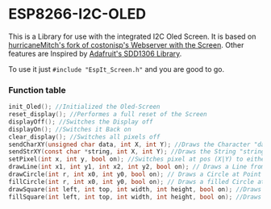 # ESP8266-I2C-OLED

This is a Library for use with the integrated I2C Oled Screen. It is based on [hurricaneMitch's fork of costonisp's Webserver with the Screen](https://github.com/hurricaneMitch/ESP8266-I2C-OLED "hurricaneMitch's repo"). Other features are Inspired by [Adafruit's SDD1306 Library](https://github.com/adafruit/Adafruit_SSD1306 "Adafruit's repo").

To use it just `#include "EspIt_Screen.h"` and you are good to go.

### Function table

```c
init_Oled(); //Initialized the Oled-Screen
reset_display(); //Performes a full reset of the Screen
displayOff(); //Switches the Display off
displayOn(); //Switches it Back on
clear_display(); //Switches all pixels off
sendCharXY(unsigned char data, int X, int Y); //Draws the Character "data", 8px in width, 8px in height, at position X (0-15) | Y (0-7)
sendStrXY(const char *string, int X, int Y); //Draws the String "string", 8px in width, 8px in height, at position X (0-15) | Y (0-7). automatically creates a newline if needed.
setPixel(int x, int y, bool on); //Switches pixel at pos (X|Y) to either on or off, based on the boolean.
drawLine(int x1, int y1, int x2, int y2, bool on); // Draws a Line from pos (X1|Y1) to (X2|Y2), either on or off, based on the boolean.
drawCircle(int r, int x0, int y0, bool on); // Draws a Circle at Point (X0|Y0) with the Radius r, either on or off, based on the boolean.
fillCircle(int r, int x0, int y0, bool on); // Draws a filled Circle at Point (X0|Y0) with the Radius r, either on or off, based on the boolean.
drawSquare(int left, int top, int width, int height, bool on); //Draws a Square with its top left Point at (Left|Top) with a specified width an height, either on or off, based on the boolean.
fillSquare(int left, int top, int width, int height, bool on); //Draws a filled Square with its top left Point at (Left|Top) with a specified width an height, either on or off, based on the boolean.
```
